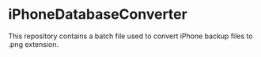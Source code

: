 # iPhoneDatabaseConverter
This repository contains a batch file used to convert iPhone backup files to .png extension.
